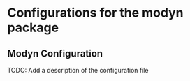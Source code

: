 # Configurations for the modyn package

## Modyn Configuration

TODO: Add a description of the configuration file
